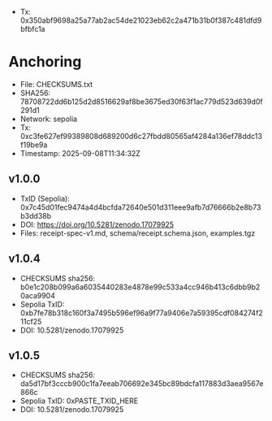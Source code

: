 - Tx: 0x350abf9698a25a77ab2ac54de21023eb62c2a471b31b0f387c481dfd9bfbfc1a
# Anchoring

- File: CHECKSUMS.txt
- SHA256: 78708722dd6b125d2d8516629af8be3675ed30f63f1ac779d523d639d0f291d1
- Network: sepolia
- Tx: 0xc3fe627ef99389808d689200d6c27fbdd80565af4284a136ef78ddc13f19be9a
- Timestamp: 2025-09-08T11:34:32Z

## v1.0.0
- TxID (Sepolia): 0x7c45d01fec9474a4d4bcfda72640e501d311eee9afb7d76666b2e8b73b3dd38b
- DOI: https://doi.org/10.5281/zenodo.17079925
- Files: receipt-spec-v1.md, schema/receipt.schema.json, examples.tgz

## v1.0.4
- CHECKSUMS sha256: b0e1c208b099a6a6035440283e4878e99c533a4cc946b413c6dbb9b20aca9904
- Sepolia TxID: 0xb7fe78b318c160f3a7495b596ef96a9f77a9406e7a59395cdf084274f211cf25
- DOI: 10.5281/zenodo.17079925

## v1.0.5
- CHECKSUMS sha256: da5d17bf3cccb900c1fa7eeab706692e345bc89bdcfa117883d3aea9567e866c
- Sepolia TxID: 0xPASTE_TXID_HERE
- DOI: 10.5281/zenodo.17079925
